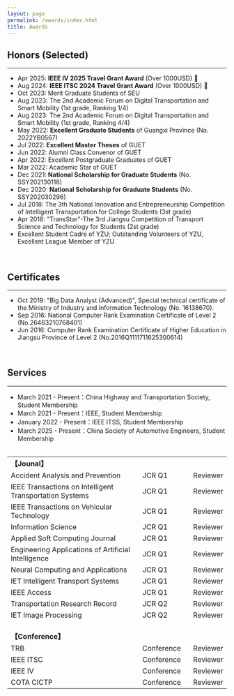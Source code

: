```yaml
---
layout: page
permalink: /awards/index.html
title: Awards
---
```


## Honors (Selected)
---
- Apr 2025: **IEEE IV 2025 Travel Grant Award** (Over 1000USD) 🎉
- Aug 2024: **IEEE ITSC 2024 Travel Grant Award** (Over 1000USD) 🎉
- Oct 2023:    Merit Graduate Students of SEU
- Aug 2023:   The 2nd Academic Forum on Digital Transportation and Smart Mobility (1st grade, Ranking 1/4)
- Aug 2023:   The 2nd Academic Forum on Digital Transportation and Smart Mobility (1st grade, Ranking 4/4)
- May 2022:  **Excellent Graduate Students** of Guangxi Province (No. 2022YB0567)
- Jul 2022:     **Excellent Master Theses** of GUET
- Jun 2022:    Alumni Class Convenor of GUET
- Apr 2022:   Excellent Postgraduate Graduates of GUET
- Mar 2022:   Academic Star of GUET
- Dec 2021:   **National Scholarship for Graduate Students** (No. SSY202130118)
- Dec 2020:   **National Scholarship for Graduate Students** (No. SSY202030296)
- Jul 2018:     The 3th National Innovation and Entrepreneurship Competition of Intelligent Transportation for College Students (3st grade)
- Apr 2018:   "TransStar"-The 3rd Jiangsu Competition of Transport Science and Technology for Students (2st grade)
- Excellent Student Cadre of YZU; Outstanding Volunteers of YZU, Excellent League Member of YZU 

<br>

## Certificates
---
- Oct 2019:  "Big Data Analyst (Advanced)", Special technical certificate of the Ministry of Industry and Information Technology (No. 16138670).
- Sep 2016:  National Computer Rank Examination Certificate of Level 2 (No.26463210768401)
- Jun 2016:  Computer Rank Examination Certificate of Higher Education in Jiangsu Province of Level 2 (No.2016Q1111711625300614)

<br>

## Services
---
- March 2021 - Present：China Highway and Transportation Society, Student Membership
- March 2021 - Present：IEEE, Student Membership
- January 2022 - Present：IEEE ITSS, Student Membership
- March 2025 - Present：China Society of Automotive Engineers, Student Membership
<br><br>
<table>
  <tr>
    <td><strong>【Jounal】</strong></td>
    <td style="padding-left: 0px; padding-right: 20px;"> </td>
    <td> </td>
  </tr>
  <tr>
    <td>Accident Analysis and Prevention</td>
    <td style="padding-left: 0px; padding-right: 20px;">JCR Q1</td>
    <td>Reviewer</td>
  </tr>
  <tr>
    <td>IEEE Transactions on Intelligent Transportation Systems</td>
    <td style="padding-left: 0px; padding-right: 20px;">JCR Q1</td>
    <td>Reviewer</td>
  </tr>
  <tr>
    <td>IEEE Transactions on Vehicular Technology</td>
    <td style="padding-left: 0px; padding-right: 20px;">JCR Q1</td>
    <td>Reviewer</td>
  </tr>
  <tr>
    <td>Information Science</td>
    <td style="padding-left: 0px; padding-right: 20px;">JCR Q1</td>
    <td>Reviewer</td>
  </tr>
  <tr>
    <td>Applied Soft Computing Journal</td>
    <td style="padding-left: 0px; padding-right: 20px;">JCR Q1</td>
    <td>Reviewer</td>
  </tr>
  <tr>
    <td>Engineering Applications of Artificial Intelligence</td>
    <td style="padding-left: 0px; padding-right: 20px;">JCR Q1</td>
    <td>Reviewer</td>
  </tr>
  <tr>
    <td>Neural Computing and Applications</td>
    <td style="padding-left: 0px; padding-right: 20px;">JCR Q1</td>
    <td>Reviewer</td>
  </tr>
  <tr>
    <td>IET Intelligent Transport Systems</td>
    <td style="padding-left: 0px; padding-right: 20px;">JCR Q1</td>
    <td>Reviewer</td>
  </tr>
  <tr>
    <td>IEEE Access</td>
    <td style="padding-left: 0px; padding-right: 20px;">JCR Q1</td>
    <td>Reviewer</td>
  </tr>
  <tr>
    <td>Transportation Research Record</td>
    <td style="padding-left: 0px; padding-right: 20px;">JCR Q2</td>
    <td>Reviewer</td>
  </tr>
  <tr>
    <td>IET Image Processing</td>
    <td style="padding-left: 0px; padding-right: 20px;">JCR Q2</td>
    <td>Reviewer</td>
  </tr>
  <tr>
    <td> <br><strong>【Conference】</strong></td>
    <td style="padding-left: 0px; padding-right: 20px;"> </td>
    <td> </td>
  </tr>
  <tr>
    <td>TRB</td>
    <td style="padding-left: 0px; padding-right: 20px;">Conference</td>
    <td>Reviewer</td>
  </tr>
  <tr>
    <td>IEEE ITSC</td>
    <td style="padding-left: 0px; padding-right: 20px;">Conference</td>
    <td>Reviewer</td>
  </tr>
  <tr>
    <td>IEEE IV</td>
    <td style="padding-left: 0px; padding-right: 20px;">Conference</td>
    <td>Reviewer</td>
  </tr>
  <tr>
    <td>COTA CICTP</td>
    <td style="padding-left: 0px; padding-right: 20px;">Conference</td>
    <td>Reviewer</td>
  </tr>
</table>

<br>
